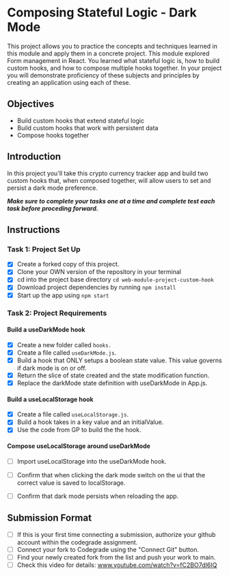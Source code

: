 # Composing Stateful Logic - Dark Mode

This project allows you to practice the concepts and techniques learned in this module and apply them in a concrete project. This module explored Form management in React. You learned what stateful logic is, how to build custom hooks, and how to compose multiple hooks together. In your project you will demonstrate proficiency of these subjects and principles by creating an application using each of these.


## Objectives
- Build custom hooks that extend stateful logic
- Build custom hooks that work with persistent data
- Compose hooks together

## Introduction
In this project you'll take this crypto currency tracker app and build two custom hooks that, when composed together, will allow users to set and persist a dark mode preference.

***Make sure to complete your tasks one at a time and complete test each task before proceding forward.***

## Instructions
### Task 1: Project Set Up
* [x] Create a forked copy of this project.
* [x] Clone your OWN version of the repository in your terminal
* [x] cd into the project base directory `cd web-module-project-custom-hook`
* [x] Download project dependencies by running `npm install`
* [x] Start up the app using `npm start`

### Task 2: Project Requirements
#### Build a useDarkMode hook
* [x] Create a new folder called `hooks.`
* [x] Create a file called `useDarkMode.js`.
* [x] Build a hook that ONLY setups a boolean state value. This value governs if dark mode is on or off.
* [x] Return the slice of state created and the state modification function.
* [x] Replace the darkMode state definition with useDarkMode in App.js.

#### Build a useLocalStorage hook
* [x] Create a file called `useLocalStorage.js`.
* [x] Build a hook takes in a key value and an initialValue.
* [x] Use the code from GP to build the the hook.

#### Compose useLocalStorage around useDarkMode
* [ ] Import useLocalStorage into the useDarkMode hook.
* [ ] Confirm that when clicking the dark mode switch on the ui that the correct value is saved to localStorage.
* [ ] Confirm that dark mode persists when reloading the app.



## Submission Format
- [ ] If this is your first time connecting a submission, authorize your github account within the codegrade assignment.
- [ ] Connect your fork to Codegrade using the "Connect Git" button.
- [ ] Find your newly created fork from the list and push your work to main.
- [ ] Check this video for details: www.youtube.com/watch?v=fC2BO7dI6IQ
